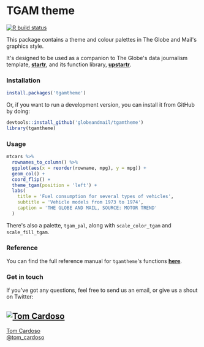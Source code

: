 # TGAM theme

<!-- badges: start -->
[![R build status](https://github.com/globeandmail/tgamtheme/workflows/R-CMD-check/badge.svg)](https://github.com/globeandmail/tgamtheme/actions)
<!-- badges: end -->

This package contains a theme and colour palettes in The Globe and Mail's graphics style.

It's designed to be used as a companion to The Globe's data journalism template, [**startr**](https://www.github.com/globeandmail/startr), and its function library, [**upstartr**](https://www.github.com/globeandmail/upstartr).

### Installation

```r
install.packages('tgamtheme')
```

Or, if you want to run a development version, you can install it from GitHub by doing:
```r
devtools::install_github('globeandmail/tgamtheme')
library(tgamtheme)
```

### Usage

```r
mtcars %>%
  rownames_to_column() %>%
  ggplot(aes(x = reorder(rowname, mpg), y = mpg)) +
  geom_col() +
  coord_flip() +
  theme_tgam(position = 'left') +
  labs(
    title = 'Fuel consumption for several types of vehicles',
    subtitle = 'Vehicle models from 1973 to 1974',
    caption = 'THE GLOBE AND MAIL, SOURCE: MOTOR TREND'
  )
```

There's also a palette, `tgam_pal`, along with `scale_color_tgam` and `scale_fill_tgam`.

### Reference

You can find the full reference manual for `tgamtheme`'s functions [**here**](https://globeandmail.github.io/tgamtheme).


### Get in touch

If you've got any questions, feel free to send us an email, or give us a shout on Twitter:

[![Tom Cardoso](https://avatars0.githubusercontent.com/u/2408118?v=3&s=200)](https://github.com/tomcardoso)
---
[Tom Cardoso](mailto:tcardoso@globeandmail.com) <br> [@tom_cardoso](https://www.twitter.com/tom_cardoso)
